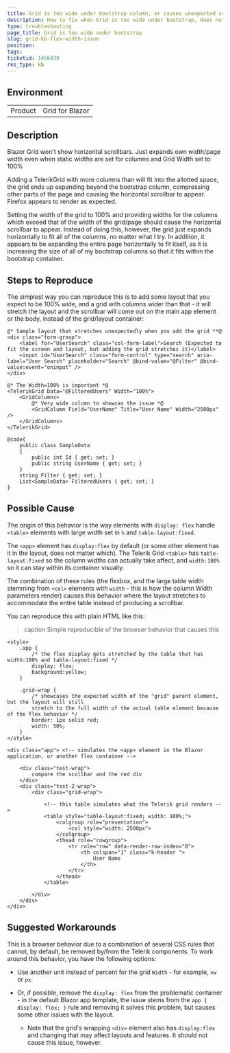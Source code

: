 ```yaml
---
title: Grid is too wide under bootstrap column, or causes unexpected scrollbars in the layout
description: How to fix when Grid is too wide under bootstrap, does not show scrollbars but stretches the page.
type: troubleshooting
page_title: Grid is too wide under bootstrap 
slug: grid-kb-flex-width-issue
position: 
tags: 
ticketid: 1456439
res_type: kb
---
```


## Environment
<table>
	<tbody>
		<tr>
			<td>Product</td>
			<td>Grid for Blazor</td>
		</tr>
	</tbody>
</table>


## Description

Blazor Grid won't show horizontal scrollbars. Just expands own width/page width even when static widths are set for columns and Grid Width set to 100% 

Adding a TelerikGrid with more columns than will fit into the allotted space, the grid ends up expanding beyond the bootstrap column, compressing other parts of the page and causing the horizontal scrollbar to appear.  Firefox appears to render as expected.

Setting the width of the grid to 100% and providing widths for the columns which exceed that of the width of the grid/page should cause the horizontal scrollbar to appear. Instead of doing this, however, the grid just expands horizontally to fit all of the columns, no matter what I try. In addition, it appears to be expanding the entire page horizontally to fit itself, as it is increasing the size of all of my bootstrap columns so that it fits within the bootstrap container.

## Steps to Reproduce

The simplest way you can reproduce this is to add some layout that you expect to be 100% wide, and a grid with columns wider than that - it will stretch the layout and the scrollbar will come out on the main app element or the body, instead of the grid/layout container:

````RAZOR
@* Sample layout that stretches unexpectedly when you add the grid **@
<div class="form-group">
    <label for="UserSearch" class="col-form-label">Search (Expected to fit the screen and layout, but adding the grid stretches it)</label>
    <input id="UserSearch" class="form-control" type="search" aria-label="User Search" placeholder="Search" @bind-value="@Filter" @bind-value:event="oninput" />
</div>

@* The Width=100% is important *@
<TelerikGrid Data="@FilteredUsers" Width="100%">
    <GridColumns>
        @* Very wide column to showcas the issue *@
        <GridColumn Field="UserName" Title="User Name" Width="2500px" />
    </GridColumns>
</TelerikGrid>

@code{
    public class SampleData
    {
        public int Id { get; set; }
        public string UserName { get; set; }
    }
    string Filter { get; set; }
    List<SampleData> FilteredUsers { get; set; }
}
````


## Possible Cause

The origin of this behavior is the way elements with `display: flex` handle `<table>` elements with large width set in `%` and `table-layout:fixed`.

The `<app>` element has `display:flex` by default (or some other element has it in the layout, does not matter which). The Telerik Grid `<table>` has `table-layout:fixed` so the column widths can actually take affect, and `width:100%` so it can stay within its container visually.

The combination of these rules (the flexbox, and the large table width stemming from `<col>` elements with `width` - this is how the column Width parameters render) causes this behavior where the layout stretches to accommodate the entire table instead of producing a scrollbar.

You can reproduce this with plain HTML like this:

>caption Simple reproducible of the browser behavior that causes this

````RAZOR
<style>
    .app {
        /* the flex display gets stretched by the table that has width:100% and table-layout:fixed */
        display: flex;
        background:yellow;
    }

    .grid-wrap {
        /* showcases the expected width of the "grid" parent element, but the layout will still
        stretch to the full width of the actual table element because of the flex behavior */
        border: 1px solid red;
        width: 50%;
    }
</style>

<div class="app"> <!-- simulates the <app> element in the Blazor application, or another flex container -->

    <div class="test-wrap">
        compare the scollbar and the red div
    </div>
    <div class="test-2-wrap">
        <div class="grid-wrap">
        
            <!-- this table simulates what the Telerik grid renders -->
            <table style="table-layout:fixed; width: 100%;">
                <colgroup role="presentation">
                    <col style="width: 2500px">
                </colgroup>
                <thead role="rowgroup">
                    <tr role="row" data-render-row-index="0">
                        <th colspan="1" class="k-header ">
                            User Name
                        </th>
                    </tr>
                </thead>
            </table>

        </div>
    </div>
</div>
````


## Suggested Workarounds

This is a browser behavior due to a combination of several CSS rules that cannot, by default, be removed by/from the Telerik components. To work around this behavior, you have the following options:

* Use another unit instead of percent for the grid `Width` - for example, `vw` or `px`.

* Or, if possible, remove the `display: flex` from the problematic container - in the default Blazor app template, the issue stems from the `app { display: flex; }` rule and removing it solves this problem, but causes some other issues with the layout.

    * Note that the grid's wrapping `<div>` element also has `display:flex` and changing that may affect layouts and features. It should not cause this issue, however.
